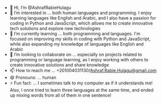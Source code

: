 - 👋 Hi, I’m @AshrafRabieHulagu
- 👀 I’m interested in ... both human languages and programming. I enjoy learning languages like English and Arabic, and I also have a passion for coding in Python and JavaScript, which allows me to create innovative tech solutions and explore new technologies
- 🌱 I’m currently learning ... both programming and languages. I'm focused on improving my skills in coding with Python and JavaScript, while also expanding my knowledge of languages like English and Arabic
- 💞️ I’m looking to collaborate on ... especially on projects related to programming or language learning, as I enjoy working with others to create innovative solutions and share knowledge
- 📫 How to reach me ... +201004031130/Ashraf.Rabie.Hulagu@gmail.com
- 😄 Pronouns: ... human
- ⚡ Fun fact: ... I sometimes talk to my computer as if it understands me! Also, I once tried to learn three languages at the same time, and ended up mixing words from all of them in one sentence!

<!---
AshrafRabieHulagu/AshrafRabieHulagu is a ✨ special ✨ repository because its `README.md` (this file) appears on your GitHub profile.
You can click the Preview link to take a look at your changes.
--->
